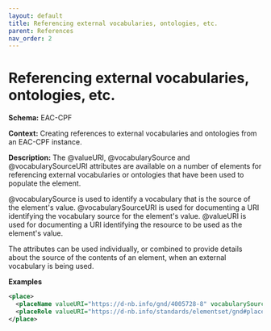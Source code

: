 ```yaml
---
layout: default
title: Referencing external vocabularies, ontologies, etc.
parent: References
nav_order: 2
---
```


# Referencing external vocabularies, ontologies, etc.

**Schema:**
EAC-CPF

**Context:**
Creating references to external vocabularies and ontologies from an EAC-CPF instance.

**Description:** 
The @valueURI, @vocabularySource and @vocabularySourceURI attributes are available on a number of elements for referencing external vocabularies or ontologies that have been used to populate the element.

@vocabularySource is used to identify a vocabulary that is the source of the element's value. @vocabularySourceURI is used for documenting a URI identifying the vocabulary source for the element's value. @valueURI is used for documenting a URI identifying the resource to be used as the element's value.

The attributes can be used individually, or combined to provide details about the source of the contents of an element, when an external vocabulary is being used.

**Examples**
```xml
<place>
  <placeName valueURI="https://d-nb.info/gnd/4005728-8" vocabularySource="GND" vocabularySourceURI="https://d-nb.info/gnd/">Berlin</placeName>		
  <placeRole valueURI="https://d-nb.info/standards/elementset/gnd#placeOfBusiness" vocabularySource="GNDO" vocabularySourceURI="https://d-nb.info/standards/elementset/gnd#">Sitz</placeRole>
</place>
```
